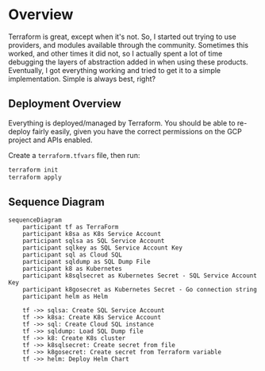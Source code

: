# Overview

Terraform is great, except when it's not.  So, I started out trying to use providers, and modules available through the community.  Sometimes this worked, and other times it did not, so I actually spent a lot of time debugging the layers of abstraction added in when using these products.  Eventually, I got everything working and tried to get it to a simple implementation.  Simple is always best, right?

## Deployment Overview

Everything is deployed/managed by Terraform.  You should be able to re-deploy fairly easily, given you have the correct permissions on the GCP project and APIs enabled.

Create a `terraform.tfvars` file, then run: 

```sh
terraform init
terraform apply
```

## Sequence Diagram

```mermaid
sequenceDiagram
    participant tf as TerraForm
    participant k8sa as K8s Service Account
    participant sqlsa as SQL Service Account
    participant sqlkey as SQL Service Account Key
    participant sql as Cloud SQL
    participant sqldump as SQL Dump File
    participant k8 as Kubernetes
    participant k8sqlsecret as Kubernetes Secret - SQL Service Account Key
    participant k8gosecret as Kubernetes Secret - Go connection string
    participant helm as Helm

    tf ->> sqlsa: Create SQL Service Account
    tf ->> k8sa: Create K8s Service Account
    tf ->> sql: Create Cloud SQL instance
    tf ->> sqldump: Load SQL Dump file
    tf ->> k8: Create K8s cluster
    tf ->> k8sqlsecret: Create secret from file
    tf ->> k8gosecret: Create secret from Terraform variable
    tf ->> helm: Deploy Helm Chart
```